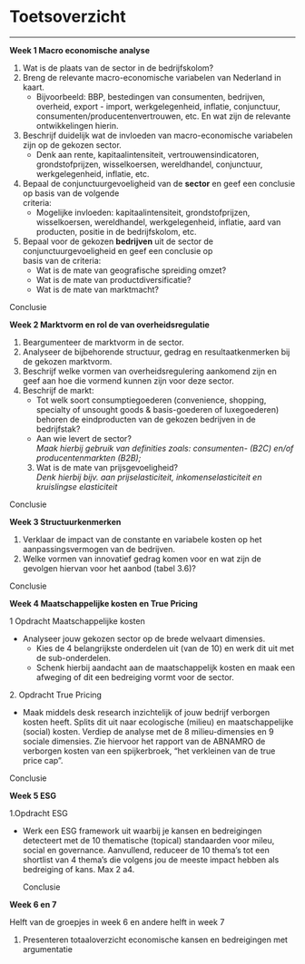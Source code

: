 # Toetsoverzicht

---

**Week 1 Macro economische analyse**

1. Wat is de plaats van de sector in de bedrijfskolom?  
2. Breng de relevante macro-economische variabelen van Nederland in kaart.  
   * Bijvoorbeeld: BBP, bestedingen van consumenten, bedrijven, overheid, export \- import, werkgelegenheid, inflatie, conjunctuur, consumenten/producentenvertrouwen, etc. En wat zijn de relevante ontwikkelingen hierin.  
3. Beschrijf duidelijk wat de invloeden van macro-economische variabelen zijn op de gekozen sector.  
   * Denk aan rente, kapitaalintensiteit, vertrouwensindicatoren, grondstofprijzen, wisselkoersen, wereldhandel, conjunctuur, werkgelegenheid, inflatie, etc.  
4. Bepaal de conjunctuurgevoeligheid van de **sector** en geef een conclusie op basis van de volgende  
   criteria:  
   * Mogelijke invloeden: kapitaalintensiteit, grondstofprijzen, wisselkoersen, wereldhandel, werkgelegenheid, inflatie, aard van producten, positie in de bedrijfskolom, etc.  
5. Bepaal voor de gekozen **bedrijven** uit de sector de conjunctuurgevoeligheid en geef een conclusie op  
   basis van de criteria:  
   * Wat is de mate van geografische spreiding omzet?  
   * Wat is de mate van productdiversificatie?  
   * Wat is de mate van marktmacht?

 

Conclusie

 

**Week 2 Marktvorm en rol de van overheidsregulatie**

1. Beargumenteer de marktvorm in de sector.  
2. Analyseer de bijbehorende structuur, gedrag en resultaatkenmerken bij de gekozen marktvorm.  
3. Beschrijf welke vormen van overheidsregulering aankomend zijn en geef aan hoe die vormend kunnen zijn voor deze sector.  
4. Beschrijf de markt:  
   * Tot welk soort consumptiegoederen (convenience, shopping, specialty of unsought goods & basis-goederen of luxegoederen) behoren de eindproducten van de gekozen bedrijven in de bedrijfstak?  
   * Aan wie levert de sector?  
     *Maak hierbij gebruik van definities zoals: consumenten- (B2C) en/of producentenmarkten (B2B);*  
   3. Wat is de mate van prijsgevoeligheid?  
      *Denk hierbij bijv. aan prijselasticiteit, inkomenselasticiteit en kruislingse elasticiteit*

 

Conclusie

 

**Week 3 Structuurkenmerken**

1. Verklaar de impact van de constante en variabele kosten op het aanpassingsvermogen van de bedrijven.  
2. Welke vormen van innovatief gedrag komen voor en wat zijn de gevolgen hiervan voor het aanbod (tabel 3.6)?

 

Conclusie

 

**Week 4 Maatschappelijke kosten en True Pricing**

1 Opdracht Maatschappelijke kosten

* Analyseer jouw gekozen sector op de brede welvaart dimensies.  
  * Kies de 4 belangrijkste onderdelen uit (van de 10\) en werk dit uit met de sub-onderdelen.  
  * Schenk hierbij aandacht aan de maatschappelijk kosten en maak een afweging of dit een bedreiging vormt voor de sector.

2\. Opdracht True Pricing

* Maak middels desk research inzichtelijk of jouw bedrijf verborgen kosten heeft. Splits dit uit naar ecologische (milieu) en maatschappelijke (social) kosten. Verdiep de analyse met de 8 milieu-dimensies en 9 sociale dimensies. Zie hiervoor het rapport van de ABNAMRO de verborgen kosten van een spijkerbroek, “het verkleinen van de true price cap”.

Conclusie

 

**Week 5 ESG**

1.Opdracht ESG

* Werk een ESG framework uit waarbij je kansen en bedreigingen detecteert  met de 10 thematische (topical) standaarden voor mileu, social en governance. Aanvullend, reduceer de 10 thema’s tot een shortlist van 4 thema’s die volgens jou de meeste impact hebben als bedreiging of kans. Max 2 a4.

     Conclusie

 

**Week 6 en 7**

Helft van de groepjes in week 6 en andere helft in week 7

1. Presenteren totaaloverzicht economische kansen en bedreigingen met argumentatie

